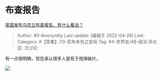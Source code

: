 # 布查报告
[英国发布乌克兰布查报告，有什么看法？](https://www.zhihu.com/question/529886967/answer/2458414308)

> Author: #0-Anonymity
> Last update: [编辑于 2022-04-26]
> Link:
> Category: #【答集】/13-百年未有之变局
> Tag: #4-世界史/4B-政治
> 评论区:
> 泛讨论:

有一点很明确，现在承认很多人是死于炮弹破片。

![](https://pica.zhimg.com/80/v2-5d03564c0329513e34176e6a8e248da4_1440w.webp?source=c8b7c179)
